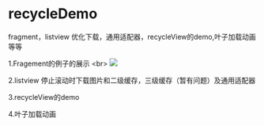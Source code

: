 # recycleDemo
 fragment，listview 优化下载，通用适配器，recycleView的demo,叶子加载动画等等
 
1.Fragement的例子的展示
\<br>
![](http://a2.qpic.cn/psb?/V13Kv6ef3CGcA0/yhiVThmpUXv2.R.8*zrAbETcmlDy*MhjGQD8ODLe*gM!/b/dCUAAAAAAAAA&bo=6gSyAwAAAAACYRo!&rf=viewer_4)


2.listview 停止滚动时下载图片和二级缓存，三级缓存（暂有问题）及通用适配器


3.recycleView的demo


4.叶子加载动画


